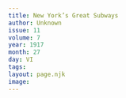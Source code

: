 ```yaml
---
title: New York’s Great Subways
author: Unknown
issue: 11
volume: 7
year: 1917
month: 27
day: VI
tags:
layout: page.njk
image:
---
```



